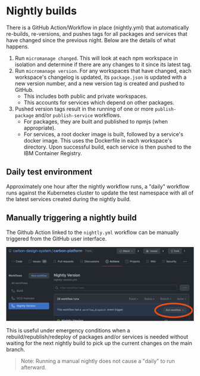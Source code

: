 # Nightly builds

There is a GitHub Action/Workflow in place (nightly.yml) that automatically re-builds, re-versions,
and pushes tags for all packages and services that have changed since the previous night. Below are
the details of what happens.

1. Run `micromanage changed`. This will look at each npm workspace in isolation and determine if
   there are any changes to it since its latest tag.
2. Run `micromanage version`. For any workspaces that have changed, each workspace's changelog is
   updated, its `package.json` is updated with a new version number, and a new version tag is
   created and pushed to GitHub.
   - This includes both public and private workspaces.
   - This accounts for services which depend on other packages.
3. Pushed version tags result in the running of one or more `publish-package` and/or
   `publish-service` workflows.
   - For packages, they are built and published to npmjs (when appropriate).
   - For services, a root docker image is built, followed by a service's docker image. This uses the
     Dockerfile in each workspace's directory. Upon successful build, each service is then pushed to
     the IBM Container Registry.

## Daily test environment

Approximately one hour after the nightly workflow runs, a "daily" workflow runs against the
Kubernetes cluster to update the test namespace with all of the latest services created during the
nightly build.

## Manually triggering a nightly build

The Github Action linked to the `nightly.yml` workflow can be manually triggered from the GitHub
user interface.

![Github UI, Actions, Nightly, Run workflow](./images/nightly-builds-run-workflow.png)

This is useful under emergency conditions when a rebuild/republish/redeploy of packages and/or
services is needed without waiting for the next nightly build to pick up the current changes on the
main branch.

> Note: Running a manual nightly does not cause a "daily" to run afterward.
